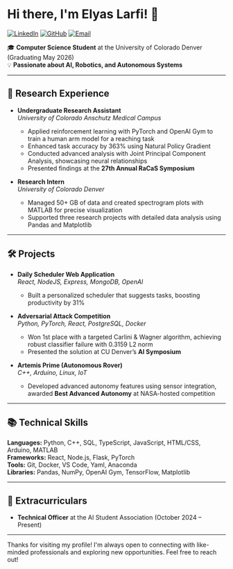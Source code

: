  # Hi there, I'm Elyas Larfi! 👋

[![LinkedIn](https://img.shields.io/badge/LinkedIn-Elyas%20Larfi-blue)](https://www.linkedin.com/in/elyaslarfi)
[![GitHub](https://img.shields.io/badge/GitHub-ElyasYassin-lightgrey)](https://github.com/ElyasYassin)
[![Email](https://img.shields.io/badge/Email-elyas.larfi@ucdenver.edu-red)](mailto:elyas.larfi@ucdenver.edu)

🎓 **Computer Science Student** at the University of Colorado Denver (Graduating May 2026)  
💡 **Passionate about AI, Robotics, and Autonomous Systems**

---

## 🔬 Research Experience

- **Undergraduate Research Assistant**  
  *University of Colorado Anschutz Medical Campus*  
  - Applied reinforcement learning with PyTorch and OpenAI Gym to train a human arm model for a reaching task
  - Enhanced task accuracy by 363% using Natural Policy Gradient
  - Conducted advanced analysis with Joint Principal Component Analysis, showcasing neural relationships
  - Presented findings at the **27th Annual RaCaS Symposium**

- **Research Intern**  
  *University of Colorado Denver*  
  - Managed 50+ GB of data and created spectrogram plots with MATLAB for precise visualization
  - Supported three research projects with detailed data analysis using Pandas and Matplotlib

---

## 🛠 Projects

- **Daily Scheduler Web Application**  
  *React, NodeJS, Express, MongoDB, OpenAI*  
  - Built a personalized scheduler that suggests tasks, boosting productivity by 31%
  
- **Adversarial Attack Competition**  
  *Python, PyTorch, React, PostgreSQL, Docker*  
  - Won 1st place with a targeted Carlini & Wagner algorithm, achieving robust classifier failure with 0.3159 L2 norm
  - Presented the solution at CU Denver’s **AI Symposium**

- **Artemis Prime (Autonomous Rover)**  
  *C++, Arduino, Linux, IoT*  
  - Developed advanced autonomy features using sensor integration, awarded **Best Advanced Autonomy** at NASA-hosted competition

---

## 📚 Technical Skills

**Languages:** Python, C++, SQL, TypeScript, JavaScript, HTML/CSS, Arduino, MATLAB  
**Frameworks:** React, Node.js, Flask, PyTorch  
**Tools:** Git, Docker, VS Code, Yaml, Anaconda  
**Libraries:** Pandas, NumPy, OpenAI Gym, TensorFlow, Matplotlib  

---

## 👥 Extracurriculars

- **Technical Officer** at the AI Student Association (October 2024 – Present)

---

Thanks for visiting my profile! I'm always open to connecting with like-minded professionals and exploring new opportunities. Feel free to reach out!

